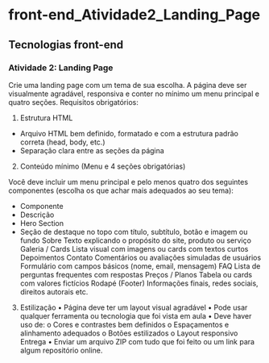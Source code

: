 # front-end_Atividade2_Landing_Page
## Tecnologias front-end 
### Atividade 2: Landing Page 
Crie uma landing page com um tema de sua escolha. A página deve ser visualmente 
agradável, responsiva e conter no mínimo um menu principal e quatro seções. 
Requisitos obrigatórios: 
1. Estrutura HTML 
 - Arquivo HTML bem definido, formatado e com a estrutura padrão correta (head, 
body, etc.) 
 - Separação clara entre as seções da página 
2. Conteúdo mínimo (Menu e 4 seções obrigatórias)

Você deve incluir um menu principal e pelo menos quatro dos seguintes componentes 
(escolha os que achar mais adequados ao seu tema):
- Componente 
- Descrição 
- Hero Section 
- Seção de destaque no topo com título, subtítulo, botão e imagem ou 
fundo 
Sobre 
Texto explicando o propósito do site, produto ou serviço 
Galeria / Cards Lista visual com imagens ou cards com textos curtos 
Depoimentos 
Contato 
Comentários ou avaliações simuladas de usuários 
Formulário com campos básicos (nome, email, mensagem) 
FAQ 
Lista de perguntas frequentes com respostas 
Preços / Planos Tabela ou cards com valores fictícios 
Rodapé 
(Footer) 
Informações finais, redes sociais, direitos autorais etc. 
3. Estilização 
• Página deve ter um layout visual agradável 
• Pode usar qualquer ferramenta ou tecnologia que foi vista em aula 
• Deve haver uso de: 
o Cores e contrastes bem definidos 
o Espaçamentos e alinhamento adequados 
o Botões estilizados 
o Layout responsivo 
Entrega 
• Enviar um arquivo ZIP com tudo que foi feito ou um link para algum 
repositório online.
